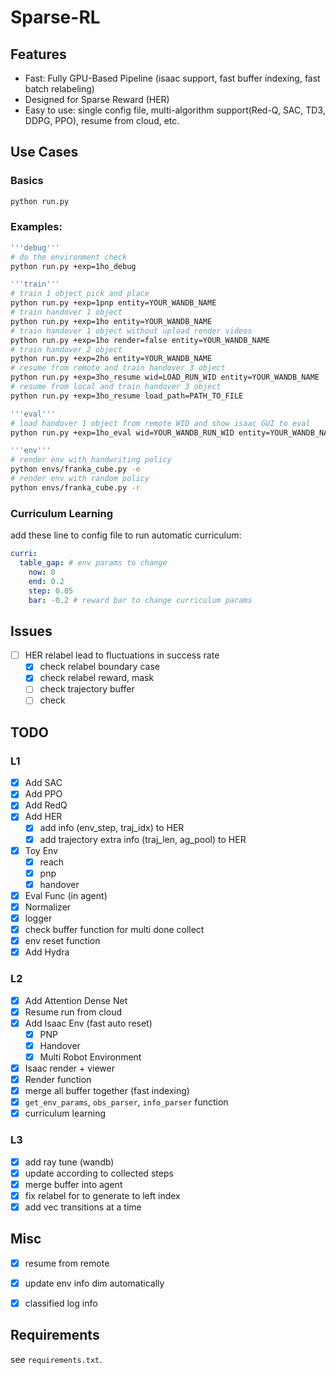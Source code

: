 # Sparse-RL

## Features
  
* Fast: Fully GPU-Based Pipeline  (isaac support, fast buffer indexing, fast batch relabeling)
* Designed for Sparse Reward (HER)
* Easy to use: single config file, multi-algorithm support(Red-Q, SAC, TD3, DDPG, PPO), resume from cloud, etc.

## Use Cases

### Basics

``` bash
python run.py
```

### Examples: 

``` bash
'''debug'''
# do the environment check
python run.py +exp=1ho_debug

'''train'''
# train 1 object pick and place
python run.py +exp=1pnp entity=YOUR_WANDB_NAME
# train handover 1 object
python run.py +exp=1ho entity=YOUR_WANDB_NAME
# train handover 1 object without upload render videos
python run.py +exp=1ho render=false entity=YOUR_WANDB_NAME
# train handover 2 object
python run.py +exp=2ho entity=YOUR_WANDB_NAME
# resume from remote and train handover 3 object
python run.py +exp=3ho_resume wid=LOAD_RUN_WID entity=YOUR_WANDB_NAME
# resume from local and train handover 3 object
python run.py +exp=3ho_resume load_path=PATH_TO_FILE

'''eval'''
# load handover 1 object from remote WID and show isaac GUI to eval
python run.py +exp=1ho_eval wid=YOUR_WANDB_RUN_WID entity=YOUR_WANDB_NAME

'''env'''
# render env with handwriting policy
python envs/franka_cube.py -e 
# render env with random policy
python envs/franka_cube.py -r
```

### Curriculum Learning

add these line to config file to run automatic curriculum:

```yaml
curri:
  table_gap: # env params to change
    now: 0
    end: 0.2
    step: 0.05
    bar: -0.2 # reward bar to change curriculum params
```

## Issues

- [ ] HER relabel lead to fluctuations in success rate
  - [x] check relabel boundary case
  - [x] check relabel reward, mask
  - [ ] check trajectory buffer
  - [ ] check 

## TODO

### L1

- [x] Add SAC
- [x] Add PPO
- [x] Add RedQ
- [x] Add HER
  - [x] add info (env_step, traj_idx) to HER
  - [x] add trajectory extra info (traj_len, ag_pool) to HER
- [x] Toy Env
  - [x] reach
  - [x] pnp
  - [x] handover
- [x] Eval Func (in agent)
- [x] Normalizer
- [x] logger
- [x] check buffer function for multi done collect
- [x] env reset function 
- [x] Add Hydra

### L2

- [x] Add Attention Dense Net
- [x] Resume run from cloud
- [x] Add Isaac Env (fast auto reset)
  - [x] PNP
  - [x] Handover
  - [x] Multi Robot Environment
- [x] Isaac render + viewer
- [x] Render function
- [x] merge all buffer together (fast indexing)
- [x]  `get_env_params`, `obs_parser`, `info_parser` function
- [x]  curriculum learning

### L3

- [x] add ray tune (wandb)
- [x] update according to collected steps
- [x] merge buffer into agent
- [x] fix relabel for to generate to left index
- [x] add vec transitions at a time

## Misc

- [x] resume from remote
- [x] update env info dim automatically
- [x] classified log info


## Requirements

see `requirements.txt`.
